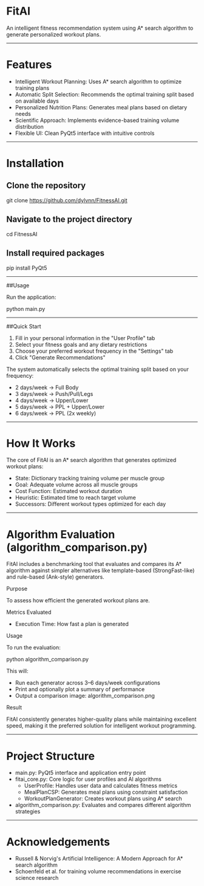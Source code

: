 # FitAI

An intelligent fitness recommendation system using A* search algorithm to generate personalized workout plans.

--------------------------------------------------------------------------------

# Features

- Intelligent Workout Planning: Uses A* search algorithm to optimize training plans  
- Automatic Split Selection: Recommends the optimal training split based on available days  
- Personalized Nutrition Plans: Generates meal plans based on dietary needs  
- Scientific Approach: Implements evidence-based training volume distribution  
- Flexible UI: Clean PyQt5 interface with intuitive controls  

--------------------------------------------------------------------------------

# Installation

## Clone the repository
git clone https://github.com/dylvnn/FitnessAI.git

## Navigate to the project directory
cd FitnessAI

## Install required packages
pip install PyQt5

--------------------------------------------------------------------------------

##Usage

Run the application:

python main.py

--------------------------------------------------------------------------------

##Quick Start

1. Fill in your personal information in the "User Profile" tab  
2. Select your fitness goals and any dietary restrictions  
3. Choose your preferred workout frequency in the "Settings" tab  
4. Click "Generate Recommendations"

The system automatically selects the optimal training split based on your frequency:

- 2 days/week → Full Body  
- 3 days/week → Push/Pull/Legs  
- 4 days/week → Upper/Lower  
- 5 days/week → PPL + Upper/Lower  
- 6 days/week → PPL (2x weekly)  

--------------------------------------------------------------------------------

# How It Works

The core of FitAI is an A* search algorithm that generates optimized workout plans:

- State: Dictionary tracking training volume per muscle group  
- Goal: Adequate volume across all muscle groups  
- Cost Function: Estimated workout duration  
- Heuristic: Estimated time to reach target volume  
- Successors: Different workout types optimized for each day  

--------------------------------------------------------------------------------

# Algorithm Evaluation (algorithm_comparison.py)

FitAI includes a benchmarking tool that evaluates and compares its A* algorithm against simpler alternatives like template-based (StrongFast-like) and rule-based (Ank-style) generators.

Purpose

To assess how efficient the generated workout plans are.

Metrics Evaluated

- Execution Time: How fast a plan is generated  

Usage

To run the evaluation:

python algorithm_comparison.py

This will:
- Run each generator across 3–6 days/week configurations
- Print and optionally plot a summary of performance
- Output a comparison image: algorithm_comparison.png

Result

FitAI consistently generates higher-quality plans while maintaining excellent speed, making it the preferred solution for intelligent workout programming.

--------------------------------------------------------------------------------

# Project Structure

- main.py: PyQt5 interface and application entry point  
- fitai_core.py: Core logic for user profiles and AI algorithms  
  - UserProfile: Handles user data and calculates fitness metrics  
  - MealPlanCSP: Generates meal plans using constraint satisfaction  
  - WorkoutPlanGenerator: Creates workout plans using A* search  
- algorithm_comparison.py: Evaluates and compares different algorithm strategies  

--------------------------------------------------------------------------------

# Acknowledgements

- Russell & Norvig's Artificial Intelligence: A Modern Approach for A* search algorithm  
- Schoenfeld et al. for training volume recommendations in exercise science research
